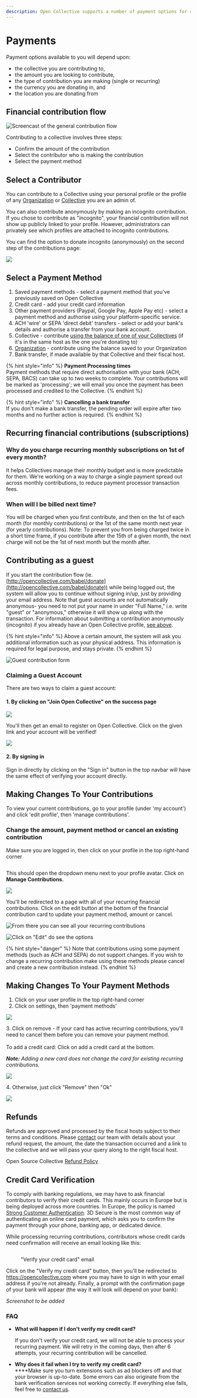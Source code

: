 ```yaml
---
description: Open Collective supports a number of payment options for contributors.
---
```


# Payments

Payment options available to you will depend upon:

* the collective you are contributing to,
* the amount you are looking to contribute,
* the type of contribution you are making (single or recurring)
* the currency you are donating in, and
* the location you are donating from

## Financial contribution flow

![Screencast of the general contribution flow](../.gitbook/assets/peek-2021-01-21-17-51.gif)

Contributing to a collective involves three steps:

* Confirm the amount of the contribution&#x20;
* Select the contributor who is making the contribution&#x20;
* Select the payment method

## Select a Contributor

You can contribute to a Collective using your personal profile or the profile of any [Organization](organizations/) or [Collective](../collectives/collectives.md) you are an admin of.

You can also contribute anonymously by making an incognito contribution. If you chose to contribute as "incognito", your financial contribution will not show up publicly linked to your profile. However, administrators can privately see which profiles are attached to incognito contributions.&#x20;

You can find the option to donate incognito (anonymously) on the second step of the contributions page:

![](<../.gitbook/assets/Screen Shot 2021-11-17 at 11.14.35 AM.png>)

## Select a Payment Method

1. Saved payment methods - select a payment method that you've previously saved on Open Collective
2. Credit card - add your credit card information
3. Other payment providers (Paypal, Google Pay, Apple Pay etc) - select a payment method and authorise using your platform-specific service.
4. ACH 'wire' or SEPA 'direct debit' transfers - select or add your bank's details and authorise a transfer from your bank account.
5. Collective - contribute [using the balance of one of your Collectives](collective-to-collective.md) (if it's in the same host as the one you're donating to)
6. [Organization](organizations/) - contribute using the balance saved to your Organization
7. Bank transfer, if made available by that Collective and their fiscal host.&#x20;

{% hint style="info" %}
**Payment Processing times**\
Payment methods that require direct authorisation with your bank (ACH, SEPA, BACS) can take up to two weeks to complete. Your contributions will be marked as 'processing'; we will email you once the payment has been processed and credited to the Collective.&#x20;
{% endhint %}

{% hint style="info" %}
**Cancelling a bank transfer**\
If you don't make a bank transfer, the pending order will expire after two months and no further action is required.
{% endhint %}

## Recurring financial contributions (subscriptions)

### Why do you charge recurring monthly subscriptions on 1st of every month?

It helps Collectives manage their monthly budget and is more predictable for them. We're working on a way to charge a single payment spread out across monthly contributions, to reduce payment processor transaction fees.

### When will I be billed next time?

You will be charged when you first contribute, and then on the 1st of each month (for monthly contributions) or the 1st of the same month next year (for yearly contributions). Note: To prevent you from being charged twice in a short time frame, if you contribute after the 15th of a given month, the next charge will not be the 1st of next month but the month after.

## Contributing as a guest

If you start the contribution flow (ie. [http://opencollective.com/babel/donate](http://opencollective.com/babel/donate)) while being logged out, the system will allow you to continue without signing in/up, just by providing your email address. Note that guest accounts are not automatically anonymous- you need to not put your name in under "Full Name," i.e. write "guest" or "anonymous," otherwise it will show up along with the transaction. For information about submitting a contribution anonymously (incognito) if you already have an Open Collective profile, [see above](https://docs.opencollective.com/help/financial-contributors/payments#profile).&#x20;

{% hint style="info" %}
Above a certain amount, the system will ask you additional information such as your physical address. This information is required for legal purpose, and stays private.
{% endhint %}

![Guest contribution form](<../.gitbook/assets/image (5).png>)

### Claiming a Guest Account

There are two ways to claim a guest account:

#### 1. By clicking on "Join Open Collective" on the success page

![](<../.gitbook/assets/image (37) (1).png>)

You'll then get an email to register on Open Collective. Click on the given link and your account will be verified!

![](<../.gitbook/assets/image (21) (1).png>)

#### 2. By signing in

Sign in directly by clicking on the "Sign in" button in the top navbar will have the same effect of verifying your account directly.

## Making Changes To Your Contributions

To view your current contributions, go to your profile (under 'my account') and click 'edit profile', then 'manage contributions'.

### Change the amount, payment method or cancel an existing contribution

Make sure you are logged in, then click on your profile in the top right-hand corner&#x20;

<figure><img src="../.gitbook/assets/financialcontributor_payments_cancel_2022-09-14 (1).png" alt=""><figcaption></figcaption></figure>

This should open the dropdown menu next to your profile avatar. Click on **Manage Contributions.**

![](<../.gitbook/assets/image (31) (1).png>)

You'll be redirected to a page with all of your recurring financial contributions. Click on the edit button at the bottom of the financial contribution card to update your payment method, amount or cancel.

![From there you can see all your recurring contributions](<../.gitbook/assets/image (11).png>)

![Click on "Edit" do see the options](<../.gitbook/assets/image (15) (1).png>)

{% hint style="danger" %}
Note that contributions using some payment methods (such as ACH and SEPA) do not support changes. If you wish to change a recurring contribution make using these methods please cancel and create a new contribution instead.&#x20;
{% endhint %}

## Making Changes To Your Payment Methods

1. Click on your user profile in the top right-hand corner
2. Click on settings, then 'payment methods'

![](<../.gitbook/assets/financialcontributors\_payments\_removepaymentmethod\_2022-08-11 (1).png>)

3\. Click on remove - If your card has active recurring contributions, you'll need to cancel them before you can remove your payment method.\
\
To add a credit card: Click on add a credit card at the bottom.&#x20;

_**Note:** Adding a new card does not change the card for existing recurring contributions._

![](../.gitbook/assets/financialcontributors\_payments\_removecontributions\_2022-08-11.png)

4\. Otherwise, just click "Remove" then "Ok"

![](../.gitbook/assets/financialcontributors\_payments\_remove\_2022-08-11.png)

## Refunds&#x20;

Refunds are approved and processed by the fiscal hosts subject to their terms and conditions. Please [contact](https://opencollective.com/contact) our team with details about your refund request, the amount, the date the transaction occurred and a link to the collective and we will pass your query along to the right fiscal host.&#x20;

Open Source Collective [Refund Policy](https://docs.oscollective.org/faq/expenses#how-can-i-get-a-refund-on-a-payment-or-donation)&#x20;

## Credit Card Verification

To comply with banking regulations, we may have to ask financial contributors to verify their credit cards. This mainly occurs in Europe but is being deployed across more countries. In Europe, the policy is named [Strong Customer Authentication](https://en.wikipedia.org/wiki/Strong\_customer\_authentication). 3D Secure is the most common way of authenticating an online card payment, which asks you to confirm the payment through your phone, banking app, or dedicated device.

While processing recurring contributions, contributors whose credit cards need confirmation will receive an email looking like this:

<figure><img src="../.gitbook/assets/image (1) (1).png" alt=""><figcaption><p>"Verify your credit card" email</p></figcaption></figure>

Click on the "Verify my credit card" button, then you'll be redirected to https://opencollective.com where you may have to sign in with your email address if you're not already. Finally, a prompt with the confirmation page of your bank will appear (the way it will look will depend on your bank):

_Screenshot to be added_

### FAQ

*   **What will happen if I don't verify my credit card?**

    If you don't verify your credit card, we will not be able to process your recurring payment. We will retry in the coming days, then after 6 attempts, your recurring contribution will be cancelled.
* **Why does it fail when I try to verify my credit card?**\
  ****Make sure you turn extensions such as ad blockers off and that your browser is up-to-date. Some errors can also originate from the bank verification services not working correctly. If everything else fails, feel free to [contact us](https://opencollective.com/contact).
